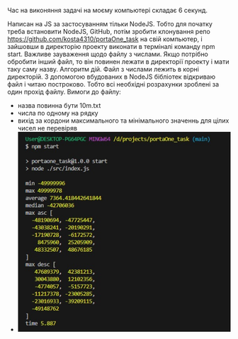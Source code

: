 Час на виконяння задачі на моєму компьютері складає 6 секунд.

Написан на JS за застосуванням тільки NodeJS. Тобто для початку треба встановити NodeJS, GitHub, потім зробити клонування репо https://github.com/kosta4310/portaOne_task на свій компьютер, і зайшовши в директорію проекту виконати в терміналі команду npm start. Важливе зауваження щодо файлу з числами. Якщо потрібно обробити інший файл, то він повинен лежати в директорії проекту і мати таку саму назву.
Алгоритм дій. Файл з числами лежить в корні директорій. З допомогою вбудованих в NodeJS бібліотек відкриваю файл і читаю построково. Тобто всі необхідні розрахунки зроблені за один прохід файлу.
Вимоги до файлу:

- назва повинна бути 10m.txt
- числа по одному на рядку
- вихід за кордони максимального та мінімального значеннь для цілих чисел не перевіряв
- ![screenshot](https://github.com/kosta4310/portaOne_task/blob/screenshots/screenshot.jpg)
